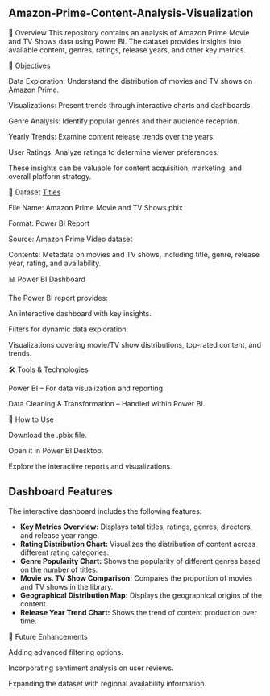 ## Amazon-Prime-Content-Analysis-Visualization

📌 Overview
This repository contains an analysis of Amazon Prime Movie and TV Shows data using Power BI. The dataset provides insights into available content, genres, ratings, release years, and other key metrics.

🎯 Objectives

Data Exploration: Understand the distribution of movies and TV shows on Amazon Prime.

Visualizations: Present trends through interactive charts and dashboards.

Genre Analysis: Identify popular genres and their audience reception.

Yearly Trends: Examine content release trends over the years.

User Ratings: Analyze ratings to determine viewer preferences.

These insights can be valuable for content acquisition, marketing, and overall platform strategy.


📂 Dataset <a href="https://github.com/Chaudhary-Mansi/Amazon-Prime-Content-Analysis-Visualization/blob/main/amazon_prime_titles.csv">Titles</a>

File Name: Amazon Prime Movie and TV Shows.pbix

Format: Power BI Report

Source: Amazon Prime Video dataset

Contents: Metadata on movies and TV shows, including title, genre, release year, rating, and availability.


📊 Power BI Dashboard

The Power BI report provides:

An interactive dashboard with key insights.

Filters for dynamic data exploration.

Visualizations covering movie/TV show distributions, top-rated content, and trends.

🛠 Tools & Technologies

Power BI – For data visualization and reporting.

Data Cleaning & Transformation – Handled within Power BI.

🚀 How to Use

Download the .pbix file.

Open it in Power BI Desktop.

Explore the interactive reports and visualizations.

## Dashboard Features

The interactive dashboard includes the following features:

* **Key Metrics Overview:** Displays total titles, ratings, genres, directors, and release year range.
* **Rating Distribution Chart:** Visualizes the distribution of content across different rating categories.
* **Genre Popularity Chart:** Shows the popularity of different genres based on the number of titles.
* **Movie vs. TV Show Comparison:**  Compares the proportion of movies and TV shows in the library.
* **Geographical Distribution Map:**  Displays the geographical origins of the content.
* **Release Year Trend Chart:** Shows the trend of content production over time.

📌 Future Enhancements

Adding advanced filtering options.

Incorporating sentiment analysis on user reviews.

Expanding the dataset with regional availability information.
